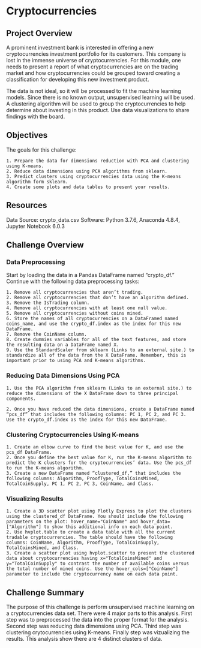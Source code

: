 # Cryptocurrencies

## Project Overview

A prominent investment bank is interested in offering a new cryptocurrencies investment portfolio for its customers. This company is lost in the immense universe of cryptocurrencies.  For this module, one needs to present a report of what cryptocurrencies are on the trading market and how cryptocurrencies could be grouped toward creating a classification for developing this new investment product.

The data is not ideal, so it will be processed to fit the machine learning models. Since there is no known output, unsupervised learning will be used. A clustering algorithm  will be used to group the cryptocurrencies to help determine about investing in this product. Use data visualizations to share findings with the board.

## Objectives

The goals for this challenge:

    1. Prepare the data for dimensions reduction with PCA and clustering using K-means.
    2. Reduce data dimensions using PCA algorithms from sklearn.
    3. Predict clusters using cryptocurrencies data using the K-means algorithm form sklearn.
    4. Create some plots and data tables to present your results.
    
## Resources

Data Source: crypto_data.csv Software: Python 3.7.6, Anaconda 4.8.4, Jupyter Notebook 6.0.3

## Challenge Overview

### Data Preprocessing
Start by loading the data in a Pandas DataFrame named “crypto_df.” Continue with the following data preprocessing tasks:

    1. Remove all cryptocurrencies that aren’t trading.
    2. Remove all cryptocurrencies that don’t have an algorithm defined.
    3. Remove the IsTrading column.
    4. Remove all cryptocurrencies with at least one null value.
    5. Remove all cryptocurrencies without coins mined.
    6. Store the names of all cryptocurrencies on a DataFramed named coins_name, and use the crypto_df.index as the index for this new DataFrame.
    7. Remove the CoinName column.
    8. Create dummies variables for all of the text features, and store the resulting data on a DataFrame named X.
    9. Use the StandardScaler from sklearn (Links to an external site.) to standardize all of the data from the X DataFrame. Remember, this is important prior to using PCA and K-means algorithms.
    
### Reducing Data Dimensions Using PCA

    1. Use the PCA algorithm from sklearn (Links to an external site.) to reduce the dimensions of the X DataFrame down to three principal components.

    2. Once you have reduced the data dimensions, create a DataFrame named “pcs_df” that includes the following columns: PC 1, PC 2, and PC 3. Use the crypto_df.index as the index for this new DataFrame.
    
### Clustering Cryptocurrencies Using K-means

    1. Create an elbow curve to find the best value for K, and use the pcs_df DataFrame.
    2. Once you define the best value for K, run the K-means algorithm to predict the K clusters for the cryptocurrencies’ data. Use the pcs_df to run the K-means algorithm.
    3. Create a new DataFrame named “clustered_df,” that includes the following columns: Algorithm, ProofType, TotalCoinsMined, TotalCoinSupply, PC 1, PC 2, PC 3, CoinName, and Class. 

### Visualizing Results

    1. Create a 3D scatter plot using Plotly Express to plot the clusters using the clustered_df DataFrame. You should include the following parameters on the plot: hover_name="CoinName" and hover_data=["Algorithm"] to show this additional info on each data point.
    2. Use hvplot.table to create a data table with all the current tradable cryptocurrencies. The table should have the following columns: CoinName, Algorithm, ProofType, TotalCoinSupply, TotalCoinsMined, and Class.
    3. Create a scatter plot using hvplot.scatter to present the clustered data about cryptocurrencies having x="TotalCoinsMined" and y="TotalCoinSupply" to contrast the number of available coins versus the total number of mined coins. Use the hover_cols=["CoinName"] parameter to include the cryptocurrency name on each data point.

## Challenge Summary

The purpose of this challenge is perform unsupervised machine learning on a cryptocurrencies data set. There were 4 major parts to this analysis. First step was to preprocessed the data into the proper format for the analysis. Second step was reducing data dimensions using PCA. Third step was clustering crytocurrencies using K-means. Finally step was vizualizing the results.  This analysis show there are 4 distinct clusters of data.



